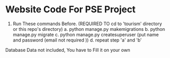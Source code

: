 # Website Code For PSE Project #

1. Run These commands Before.
    (REQUIRED TO cd to 'tourism' directory or this repo's directory)
    a. python manage.py makemigrations 
    b. python manage.py migrate
    c. python manage.py createsuperuser (put name and password (email not required ))
    d. repeat step 'a' and 'b'

Database Data not included, You have to Fill it on your own
